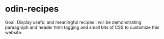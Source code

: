 # odin-recipes

Goal: Display useful and meaningful recipes
I will be demonstrating paraagraph and header html tagging and small bits of CSS to customize this website.
